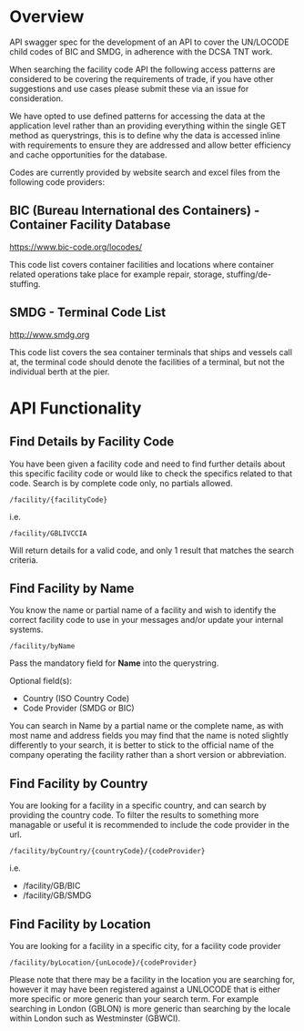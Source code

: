 # Overview

API swagger spec for the development of an API to cover the UN/LOCODE child codes of BIC and SMDG, in adherence with the DCSA TNT work.

When searching the facility code API the following access patterns are considered to be covering the requirements of trade, if you have other suggestions and use cases please submit these via an issue for consideration.

We have opted to use defined patterns for accessing the data at the application level rather than an providing everything within the single GET method as querystrings, this is to define why the data is accessed inline with requirements to ensure they are addressed and allow better efficiency and cache opportunities for the database.

Codes are currently provided by website search and excel files from the following code providers:

## BIC (Bureau International des Containers) - Container Facility Database

https://www.bic-code.org/locodes/

This code list covers container facilities and locations where container related operations take place for example repair, storage, stuffing/de-stuffing.

## SMDG - Terminal Code List 

http://www.smdg.org

This code list covers the sea container terminals that ships and vessels call at, the terminal code should denote the facilities of a terminal, but not the individual berth at the pier.			

# API Functionality

## Find Details by Facility Code

You have been given a facility code and need to find further details about this specific facility code or would like to check the specifics related to that code.  Search is by complete code only, no partials allowed.

`/facility/{facilityCode}`

i.e. 

`/facility/GBLIVCCIA`

Will return details for a valid code, and only 1 result that matches the search criteria.

## Find Facility by Name

You know the name or partial name of a facility and wish to identify the correct facility code to use in your messages and/or update your internal systems.

`/facility/byName`

Pass the mandatory field for **Name** into the querystring.  

Optional field(s):
* Country (ISO Country Code)
* Code Provider (SMDG or BIC)

You can search in Name by a partial name or the complete name, as with most name and address fields you may find that the name is noted slightly differently to your search, it is better to stick to the official name of the company operating the facility rather than a short version or abbreviation.

## Find Facility by Country

You are looking for a facility in a specific country, and can search by providing the country code.  To filter the results to something more managable or useful it is recommended to include the code provider in the url.

`/facility/byCountry/{countryCode}/{codeProvider}`

i.e. 

* /facility/GB/BIC
* /facility/GB/SMDG

## Find Facility by Location

You are looking for a facility in a specific city, for a facility code provider 

`/facility/byLocation/{unLocode}/{codeProvider}`

Please note that there may be a facility in the location you are searching for, however it may have been registered against a UNLOCODE that is either more specific or more generic than your search term.  For example searching in London (GBLON) is more generic than searching by the locale within London such as Westminster (GBWCI).

